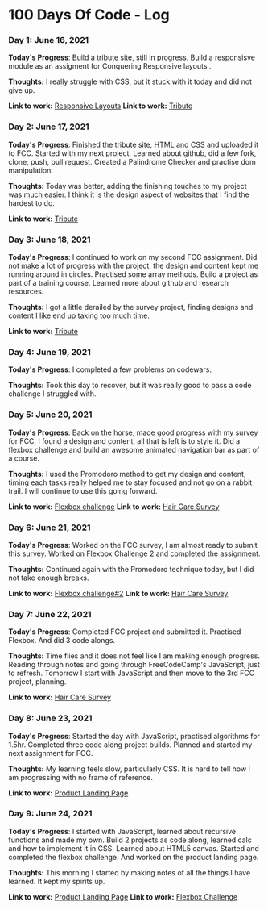 # 100 Days Of Code - Log

### Day 1: June 16, 2021 


**Today's Progress**: Build a tribute site, still in progress.  Build a responsisve module as an assigment for Conquering Responsive layouts .

**Thoughts:** I really struggle with CSS, but it stuck with it today and did not give up.

**Link to work:** [Responsive Layouts](https://adridwk.github.io/Responsive-Layouts_Challenge-3/)
**Link to work:** [Tribute](https://adridwk.github.io/tribute_freeCodeCamp/)


### Day 2: June 17, 2021 


**Today's Progress**: Finished the tribute site, HTML and CSS and uploaded it to FCC.  Started with my next project.  Learned about github, did a few fork, clone, push, pull request.  Created a Palindrome Checker and practise dom manipulation.

**Thoughts:** Today was better, adding the finishing touches to my project was much easier.  I think it is the design aspect of websites that I find the hardest to do.

**Link to work:** [Tribute](https://adridwk.github.io/tribute_freeCodeCamp/)


### Day 3: June 18, 2021 


**Today's Progress**: I continued to work on my second FCC assignment.  Did not make a lot of progress with the project, the design and content kept me running around in circles. Practised some array methods.  Build a project as part of a training course. Learned more about github and research resources.

**Thoughts:** I got a little derailed by the survey project, finding designs and content I like end up taking too much time.  

**Link to work:** [Tribute](https://adridwk.github.io/tribute_freeCodeCamp/)


### Day 4: June 19, 2021 


**Today's Progress**: I completed a few problems on codewars.

**Thoughts:** Took this day to recover, but it was really good to pass a code challenge I struggled with.  

<!-- **Link to work:** 
**Link to work:**  -->


### Day 5: June 20, 2021 


**Today's Progress**: Back on the horse, made good progress with my survey for FCC, I found a design and content, all that is left is to style it.  Did a flexbox challenge and build an awesome animated navigation bar as part of a course.

**Thoughts:** I used the Promodoro method to get my design and content, timing each tasks really helped me to stay focused and not go on a rabbit trail.  I will continue to use this going forward.

**Link to work:** [Flexbox challenge](https://codepen.io/AdriDWK/pen/gOmyKWB)
**Link to work:** [Hair Care Survey](https://github.com/adridwk/Hair-Care-Survey)

### Day 6: June 21, 2021 


**Today's Progress**: Worked on the FCC survey, I am almost ready to submit this survey. Worked on Flexbox Challenge 2 and completed the assignment.

**Thoughts:** Continued again with the Promodoro technique today, but I did not take enough breaks.

**Link to work:** [Flexbox challenge#2](https://codepen.io/AdriDWK/pen/OJpYNmB)
**Link to work:** [Hair Care Survey](https://github.com/adridwk/Hair-Care-Survey)

### Day 7: June 22, 2021 


**Today's Progress**: Completed FCC project and submitted it. Practised Flexbox.  And did 3 code alongs.

**Thoughts:** Time flies and it does not feel like I am making enough progress. Reading through notes and going through FreeCodeCamp's JavaScript, just to refresh. Tomorrow I start with JavaScript and then move to the 3rd FCC project, planning.

**Link to work:** [Hair Care Survey](https://github.com/adridwk/Hair-Care-Survey)


### Day 8: June 23, 2021 

**Today's Progress**: Started the day with JavaScript, practised algorithms for 1.5hr. Completed three code along project builds. Planned and started my next assignment for FCC.

**Thoughts:** My learning feels slow, particularly CSS.  It is hard to tell how I am progressing with no frame of reference. 

**Link to work:** [Product Landing Page](https://github.com/adridwk/product_landing_page.git)

### Day 9: June 24, 2021 

**Today's Progress**: I started with JavaScript, learned about recursive functions and made my own. Build 2 projects as code along, learned calc and how to implement it in CSS. Learned about HTML5 canvas.  Started and completed the flexbox challenge.  And worked on the product landing page.

**Thoughts:** This morning I started by making notes of all the things I have learned. It kept my spirits up.

**Link to work:** [Product Landing Page](https://github.com/adridwk/product_landing_page.git)
**Link to work:** [Flexbox Challenge](https://github.com/adridwk/flexbox-challenge-4.git)
